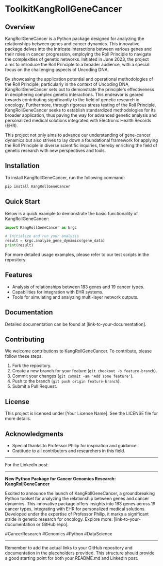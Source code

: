 # ToolkitKangRollGeneCancer



## Overview
KangRollGeneCancer is a Python package designed for analyzing the relationships between genes and cancer dynamics. This innovative package delves into the intricate interactions between various genes and their roles in cancer progression, employing the Roll Principle to navigate the complexities of genetic networks. Initiated in June 2023, the project aims to introduce the Roll Principle to a broader audience, with a special focus on the challenging aspects of Uncoding DNA.

By showcasing the application potential and operational methodologies of the Roll Principle, particularly in the context of Uncoding DNA, KangRollGeneCancer sets out to demonstrate the principle's effectiveness in deciphering complex genetic interactions. This endeavor is geared towards contributing significantly to the field of genetic research in oncology. Furthermore, through rigorous stress testing of the Roll Principle, KangRollGeneCancer seeks to establish standardized methodologies for its broader application, thus paving the way for advanced genetic analysis and personalized medical solutions integrated with Electronic Health Records (EHR).


This project not only aims to advance our understanding of gene-cancer dynamics but also strives to lay down a foundational framework for applying the Roll Principle in diverse scientific inquiries, thereby enriching the field of genetic research with new perspectives and tools.


## Installation

To install KangRollGeneCancer, run the following command:

```bash
pip install KangRollGeneCancer
```

## Quick Start

Below is a quick example to demonstrate the basic functionality of KangRollGeneCancer:

```python
import KangRollGeneCancer as krgc

# Initialize and run your analysis
result = krgc.analyze_gene_dynamics(gene_data)
print(result)
```

For more detailed usage examples, please refer to our test scripts in the repository.

## Features

- Analysis of relationships between 183 genes and 19 cancer types.
- Capabilities for integration with EHR systems.
- Tools for simulating and analyzing multi-layer network outputs.

## Documentation

Detailed documentation can be found at [link-to-your-documentation].

## Contributing

We welcome contributions to KangRollGeneCancer. To contribute, please follow these steps:

1. Fork the repository.
2. Create a new branch for your feature (`git checkout -b feature-branch`).
3. Commit your changes (`git commit -am 'Add some feature'`).
4. Push to the branch (`git push origin feature-branch`).
5. Submit a Pull Request.

## License

This project is licensed under [Your License Name]. See the LICENSE file for more details.

## Acknowledgments

- Special thanks to Professor Philip for inspiration and guidance.
- Gratitude to all contributors and researchers in this field.

---

For the LinkedIn post:

---

**New Python Package for Cancer Genomics Research: KangRollGeneCancer**

Excited to announce the launch of KangRollGeneCancer, a groundbreaking Python toolset for analyzing the relationship between genes and cancer dynamics. This innovative package offers insights into 183 genes across 19 cancer types, integrating with EHR for personalized medical solutions. Developed under the expertise of Professor Philip, it marks a significant stride in genetic research for oncology. Explore more: [link-to-your-documentation or GitHub repo].

#CancerResearch #Genomics #Python #DataScience

---

Remember to add the actual links to your GitHub repository and documentation in the placeholders provided. This structure should provide a good starting point for both your README.md and LinkedIn post.
